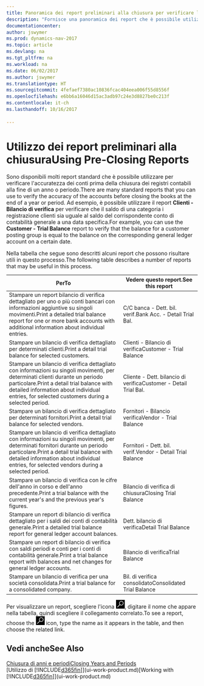 ```yaml
---
title: Panoramica dei report preliminari alla chiusura per verificare l'accuratezza dei conti
description: "Fornisce una panoramica dei report che è possibile utilizzare per verificare l'accuratezza dei conti prima della chiusura dei registri contabili alla fine di un anno o periodo."
documentationcenter: 
author: jswymer
ms.prod: dynamics-nav-2017
ms.topic: article
ms.devlang: na
ms.tgt_pltfrm: na
ms.workload: na
ms.date: 06/02/2017
ms.author: jswymer
ms.translationtype: HT
ms.sourcegitcommit: 4fefaef7380ac10836fcac404eea006f55d8556f
ms.openlocfilehash: e6bb6a16046d15ac3adb97c24e3d8827be0c213f
ms.contentlocale: it-ch
ms.lasthandoff: 10/16/2017

---
```

# <a name="using-pre-closing-reports"></a><span data-ttu-id="38b36-103">Utilizzo dei report preliminari alla chiusura</span><span class="sxs-lookup"><span data-stu-id="38b36-103">Using Pre-Closing Reports</span></span>
<span data-ttu-id="38b36-104">Sono disponibili molti report standard che è possibile utilizzare per verificare l'accuratezza dei conti prima della chiusura dei registri contabili alla fine di un anno o periodo.</span><span class="sxs-lookup"><span data-stu-id="38b36-104">There are many standard reports that you can use to verify the accuracy of the accounts before closing the books at the end of a year or period.</span></span> <span data-ttu-id="38b36-105">Ad esempio, è possibile utilizzare il report **Clienti - Bilancio di verifica** per verificare che il saldo di una categoria i registrazione clienti sia uguale al saldo del corrispondente conto di contabilità generale a una data specifica.</span><span class="sxs-lookup"><span data-stu-id="38b36-105">For example, you can use the **Customer - Trial Balance** report to verify that the balance for a customer posting group is equal to the balance on the corresponding general ledger account on a certain date.</span></span>

<span data-ttu-id="38b36-106">Nella tabella che segue sono descritti alcuni report che possono risultare utili in questo processo.</span><span class="sxs-lookup"><span data-stu-id="38b36-106">The following table describes a number of reports that may be useful in this process.</span></span>

| <span data-ttu-id="38b36-107">Per</span><span class="sxs-lookup"><span data-stu-id="38b36-107">To</span></span> | <span data-ttu-id="38b36-108">Vedere questo report.</span><span class="sxs-lookup"><span data-stu-id="38b36-108">See this report</span></span> |
| --- | --- |
| <span data-ttu-id="38b36-109">Stampare un report bilancio di verifica dettagliato per uno o più conti bancari con informazioni aggiuntive su singoli movimenti.</span><span class="sxs-lookup"><span data-stu-id="38b36-109">Print a detailed trial balance report for one or more bank accounts with additional information about individual entries.</span></span> |<span data-ttu-id="38b36-110">C/C banca - Dett. bil. verif.</span><span class="sxs-lookup"><span data-stu-id="38b36-110">Bank Acc. - Detail Trial Bal.</span></span> |
| <span data-ttu-id="38b36-111">Stampare un bilancio di verifica dettagliato per determinati clienti.</span><span class="sxs-lookup"><span data-stu-id="38b36-111">Print a detail trial balance for selected customers.</span></span> |<span data-ttu-id="38b36-112">Clienti - Bilancio di verifica</span><span class="sxs-lookup"><span data-stu-id="38b36-112">Customer - Trial Balance</span></span> |
| <span data-ttu-id="38b36-113">Stampare un bilancio di verifica dettagliato con informazioni su singoli movimenti, per determinati clienti durante un periodo particolare.</span><span class="sxs-lookup"><span data-stu-id="38b36-113">Print a detail trial balance with detailed information about individual entries, for selected customers during a selected period.</span></span> |<span data-ttu-id="38b36-114">Cliente - Dett. bilancio di verifica</span><span class="sxs-lookup"><span data-stu-id="38b36-114">Customer - Detail Trial Bal.</span></span> |
| <span data-ttu-id="38b36-115">Stampare un bilancio di verifica dettagliato per determinati fornitori.</span><span class="sxs-lookup"><span data-stu-id="38b36-115">Print a detail trial balance for selected vendors.</span></span> |<span data-ttu-id="38b36-116">Fornitori - Bilancio verifica</span><span class="sxs-lookup"><span data-stu-id="38b36-116">Vendor - Trial Balance</span></span> |
| <span data-ttu-id="38b36-117">Stampare un bilancio di verifica dettagliato con informazioni su singoli movimenti, per determinati fornitori durante un periodo particolare.</span><span class="sxs-lookup"><span data-stu-id="38b36-117">Print a detail trial balance with detailed information about individual entries, for selected vendors during a selected period.</span></span> |<span data-ttu-id="38b36-118">Fornitori - Dett. bil. verif.</span><span class="sxs-lookup"><span data-stu-id="38b36-118">Vendor - Detail Trial Balance</span></span> |
| <span data-ttu-id="38b36-119">Stampare un bilancio di verifica con le cifre dell'anno in corso e dell'anno precedente.</span><span class="sxs-lookup"><span data-stu-id="38b36-119">Print a trial balance with the current year's and the previous year's figures.</span></span> |<span data-ttu-id="38b36-120">Bilancio di verifica di chiusura</span><span class="sxs-lookup"><span data-stu-id="38b36-120">Closing Trial Balance</span></span> |
| <span data-ttu-id="38b36-121">Stampare un report di bilancio di verifica dettagliato per i saldi dei conti di contabilità generale.</span><span class="sxs-lookup"><span data-stu-id="38b36-121">Print a detailed trial balance report for general ledger account balances.</span></span> |<span data-ttu-id="38b36-122">Dett. bilancio di verifica</span><span class="sxs-lookup"><span data-stu-id="38b36-122">Detail Trial Balance</span></span> |
| <span data-ttu-id="38b36-123">Stampare un report di bilancio di verifica con saldi periodi e conti per i conti di contabilità generale.</span><span class="sxs-lookup"><span data-stu-id="38b36-123">Print a trial balance report with balances and net changes for general ledger accounts.</span></span> |<span data-ttu-id="38b36-124">Bilancio di verifica</span><span class="sxs-lookup"><span data-stu-id="38b36-124">Trial Balance</span></span> |
| <span data-ttu-id="38b36-125">Stampare un bilancio di verifica per una società consolidata.</span><span class="sxs-lookup"><span data-stu-id="38b36-125">Print a trial balance for a consolidated company.</span></span> |<span data-ttu-id="38b36-126">Bil. di verifica consolidato</span><span class="sxs-lookup"><span data-stu-id="38b36-126">Consolidated Trial Balance</span></span> |

<span data-ttu-id="38b36-127">Per visualizzare un report, scegliere l'icona ![Cerca pagina o report](media/ui-search/search_small.png "icona Cerca pagina o report"), digitare il nome che appare nella tabella, quindi scegliere il collegamento correlato.</span><span class="sxs-lookup"><span data-stu-id="38b36-127">To see a report, choose the ![Search for Page or Report](media/ui-search/search_small.png "Search for Page or Report icon") icon, type the name as it appears in the table, and then choose the related link.</span></span>

## <a name="see-also"></a><span data-ttu-id="38b36-128">Vedi anche</span><span class="sxs-lookup"><span data-stu-id="38b36-128">See Also</span></span>
[<span data-ttu-id="38b36-129">Chiusura di anni e periodi</span><span class="sxs-lookup"><span data-stu-id="38b36-129">Closing Years and Periods</span></span>](year-close-years-periods.md)  
<span data-ttu-id="38b36-130">[Utilizzo di [!INCLUDE[d365fin](includes/d365fin_md.md)]](ui-work-product.md)</span><span class="sxs-lookup"><span data-stu-id="38b36-130">[Working with [!INCLUDE[d365fin](includes/d365fin_md.md)]](ui-work-product.md)</span></span>


